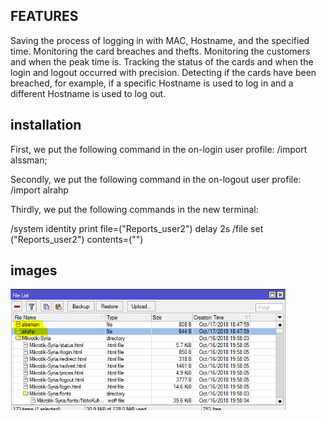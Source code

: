 ## FEATURES


Saving the process of logging in with MAC, Hostname, and the specified time.
Monitoring the card breaches and thefts.
Monitoring the customers and when the peak time is.
Tracking the status of the cards and when the login and logout occurred with precision.
Detecting if the cards have been breached, for example, if a specific Hostname is used to log in and a different Hostname is used to log out.



## installation

First, we put the following command in the on-login user profile:
/import alssman;

Secondly, we put the following command in the on-logout user profile:
/import alrahp

Thirdly, we put the following commands in the new terminal:

/system identity print file=("Reports_user2")
delay 2s
/file set ("Reports_user2") contents=("")


## images

<img src="https://github.com/Haris-Alsaman/Hostpot-Sessions/blob/main/80.PNG" width="440">
